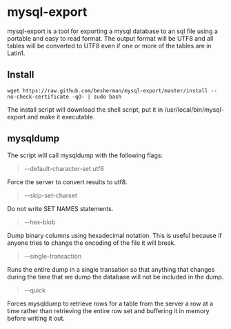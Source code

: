 # mysql-export
mysql-export is a tool for exporting a mysql database to an sql file using a portable and easy to read format. The output format will be UTF8 and all tables will be converted
to UTF8 even if one or more of the tables are in Latin1.

## Install
`wget https://raw.github.com/besherman/mysql-export/master/install --no-check-certificate -qO- | sudo bash`

The install script will download the shell script, put it in /usr/local/bin/mysql-export and make it executable.

## mysqldump
The script will call mysqldump with the following flags:
> --default-character-set utf8

Force the server to convert results to utf8.

> --skip-set-charset

Do not write SET NAMES statements.

> --hex-blob

Dump binary columns using hexadecimal notation. This is useful because if anyone tries to change the encoding of the file it will break.

> --single-transaction

Runs the entire dump in a single transation so that anything that changes
during the time that we dump the database will not be included in the
dump.

> --quick

Forces mysqldump to retrieve rows for a table from the server a row at a
time rather than retrieving the entire row set and buffering it in memory
before writing it out.
